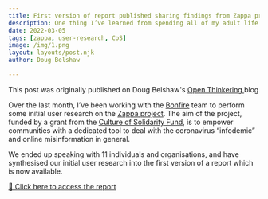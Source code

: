 ```yaml
---
title: First version of report published sharing findings from Zappa project user research
description: One thing I’ve learned from spending all of my adult life online and being involved in lots of innovation projects is that you can have the best bookmarking system in the world, but it means nothing if you don’t do something with the stuff you’ve bookmarked...
date: 2022-03-05
tags: [zappa, user-research, CoS]
image: /img/1.png
layout: layouts/post.njk
author: Doug Belshaw

---
```


<div class="my-3 alert alert-info">
<div>This post was originally published on Doug Belshaw's <a class="mx-2" href="https://dougbelshaw.com/blog/2022/03/05/zappa-project-report/" target="blank"> Open Thinkering </a> blog</div></div>

Over the last month, I’ve been working with the [Bonfire](https://bonfirenetworks.org) team to perform some initial user research on the [Zappa project](https://bonfirenetworks.org/posts/bonfire_cos/). The aim of the project, funded by a grant from the [Culture of Solidarity Fund](https://culturalfoundation.eu/stories/culture-of-solidarity-fund/), is to empower communities with a dedicated tool to deal with the coronavirus “infodemic” and online misinformation in general.

We ended up speaking with 11 individuals and organisations, and have synthesised our initial user research into the first version of a report which is now available.

[📄 Click here to access the report](https://whimsical.com/report-DEiDgckNvj6hVvno9au7FP)